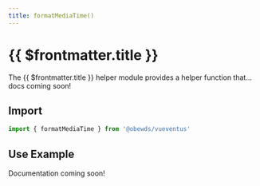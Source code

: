 ```yaml
---
title: formatMediaTime()
---
```



<script setup>
    import DocsPackageVersion from '../../../src/views/compos/DocsPackageVersion.vue'
</script>



# {{ $frontmatter.title }}

The {{ $frontmatter.title }} helper module provides a helper function that... docs coming soon!
<!-- #TODO: complete description docs for helper module -->






## Import

```javascript
import { formatMediaTime } from '@obewds/vueventus'
```






## Use Example

Documentation coming soon!
<!-- #TODO: complete example docs for helper module -->






<DocsPackageVersion/>
